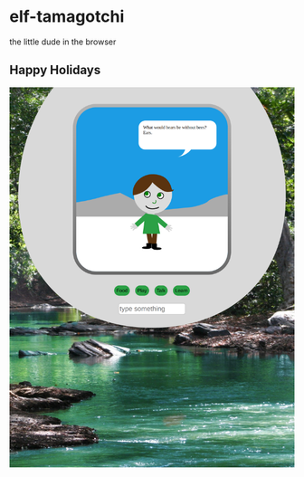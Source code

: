 # elf-tamagotchi
the little dude in the browser

## Happy Holidays

<img src="https://github.com/peteee/elf-tamagotchi/blob/main/oberlanp.web582.com_wip2_project2_index.html(iPad%20Mini).png?raw=true" >
